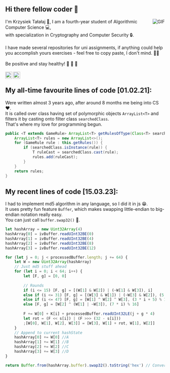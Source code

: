 ## Hi there fellow coder 👋

<img align="right" alt="GIF" src="https://media1.giphy.com/media/v1.Y2lkPTc5MGI3NjExZmEwODE4MmQ2OTE3M2VjOGRjMDVhNmIyMDI2NmM3OGI0M2VkYjVmYyZjdD1n/scZPhLqaVOM1qG4lT9/giphy.gif" />

I'm Krzysiek Tałałaj 🙌, I am a fourth-year student of Algorithmic Computer Science 💻, 
<br />
with specialization in Cryptography and Computer Security 🔒.
<br />
<br />
I have made several repositories for uni assignments, if anything could help you accomplish yours exercises - feel free to copy paste, I don't mind. 😶‍🌫️
<br />
<br />
Be positive and stay healthy! 👾 👾 👾
<br />
<br />
<a href="https://www.linkedin.com/in/krzysztoftalalaj/">
<img align="left" alt="err" width="22px" src="https://cdn.jsdelivr.net/npm/simple-icons@8.7.0/icons/linkedin.svg" />
</a>
<a href="https://krzysztoft415.github.io/">
<img align="left" alt="err" width="22px" src="https://cdn.jsdelivr.net/npm/simple-icons@8.7.0/icons/webflow.svg" />
</a>
<br />

## My all-time favourite lines of code [01.02.21]:
Were written almost 3 years ago, after around 8 months me being into CS ❤️.\
It is called over class having set of polymorphic objects `ArrayList<T>` and filters it by casting onto filter class `searchedClass`.\
That's where my love for programming begun.
```java
public <T extends GameRule> ArrayList<T> getRulesOfType(Class<T> searchedClass) {
    ArrayList<T> rules = new ArrayList<>();
    for (GameRule rule : this.getRules()) {
        if (searchedClass.isInstance(rule)) {
            T ruleCast = searchedClass.cast(rule);
            rules.add(ruleCast);
        }
    }
    return rules;
}
```

## My recent lines of code [15.03.23]:
I had to implement md5 algorithm in any language, so I did it in js 😁.\
It uses pretty fun feature `Buffer`, which makes swapping little-endian to big-endian notation really easy.\
You can just call `buffer.swap32()` 🥳.
```javascript
let hashArray = new Uint32Array(4)
hashArray[0] = ivBuffer.readUInt32BE(0)
hashArray[1] = ivBuffer.readUInt32BE(4)
hashArray[2] = ivBuffer.readUInt32BE(8)
hashArray[3] = ivBuffer.readUInt32BE(12)

for (let j = 0; j < processedBuffer.length; j += 64) {
    let W = new Uint32Array(hashArray)
    // Just md5 stuff ahead
    for (let i = 0; i < 64; i++) {
        let [F, g] = [0, 0]
       
        // Rounds
        if (i <= 15) [F, g] = [(W[1] & W[2]) | (~W[1] & W[3]), i]
        else if (i <= 31) [F, g] = [(W[3] & W[1]) | (~W[3] & W[2]), (5 * i + 1) % 16]
        else if (i <= 47) [F, g] = [W[1] ^ W[2] ^ W[3], (3 * i + 5) % 16]
        else [F, g] = [W[2] ^ (W[1] | ~W[3]), (7 * i) % 16]
        
        F += W[0] + K[i] + processedBuffer.readUInt32LE(j + g * 4)
        let rot = (F << s[i]) | (F >>> (32 - s[i]))
        ;[W[0], W[1], W[2], W[3]] = [W[3], W[1] + rot, W[1], W[2]]
    }
    // Append to current hashState
    hashArray[0] += W[0] //A
    hashArray[1] += W[1] //B
    hashArray[2] += W[2] //C
    hashArray[3] += W[3] //D
}

return Buffer.from(hashArray.buffer).swap32().toString('hex') // Converting to BE notation.
```
